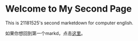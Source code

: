 # Welcome to My Second Page

This is 21181525's second marketdown for computer english.

如果你想回到第一个markd，点击[这里](./README.md)。

